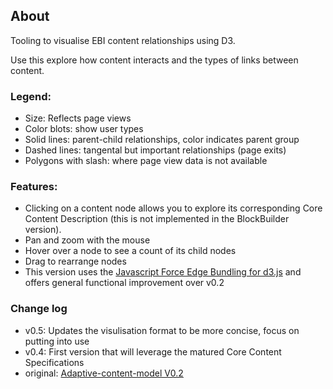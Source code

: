 ## About

Tooling to visualise EBI content relationships using D3.

Use this explore how content interacts and the types of links between content.

### Legend:
* Size: Reflects page views
* Color blots: show user types
* Solid lines: parent-child relationships, color indicates parent group
* Dashed lines: tangental but important relationships (page exits)
* Polygons with slash: where page view data is not available

### Features:
* Clicking on a content node allows you to explore its corresponding Core Content Description (this is not implemented in the BlockBuilder version).
* Pan and zoom with the mouse
* Hover over a node to see a count of its child nodes
* Drag to rearrange nodes
* This version uses the <a href="https://github.com/upphiminn/d3.ForceBundle">Javascript Force Edge Bundling for d3.js</a> and offers general functional improvement over v0.2


### Change log
- v0.5: Updates the visulisation format to be more concise, focus on putting into use
- v0.4: First version that will leverage the matured Core Content Specifications
- original: <a href='http://bl.ocks.org/khawkins98/fa6292523b1680ecbb15'>Adaptive-content-model V0.2</a>
